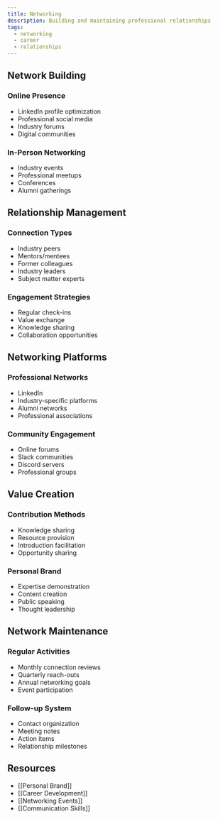 ```yaml
---
title: Networking
description: Building and maintaining professional relationships
tags:
  - networking
  - career
  - relationships
---
```


## Network Building

### Online Presence

- LinkedIn profile optimization
- Professional social media
- Industry forums
- Digital communities

### In-Person Networking

- Industry events
- Professional meetups
- Conferences
- Alumni gatherings

## Relationship Management

### Connection Types

- Industry peers
- Mentors/mentees
- Former colleagues
- Industry leaders
- Subject matter experts

### Engagement Strategies

- Regular check-ins
- Value exchange
- Knowledge sharing
- Collaboration opportunities

## Networking Platforms

### Professional Networks

- LinkedIn
- Industry-specific platforms
- Alumni networks
- Professional associations

### Community Engagement

- Online forums
- Slack communities
- Discord servers
- Professional groups

## Value Creation

### Contribution Methods

- Knowledge sharing
- Resource provision
- Introduction facilitation
- Opportunity sharing

### Personal Brand

- Expertise demonstration
- Content creation
- Public speaking
- Thought leadership

## Network Maintenance

### Regular Activities

- Monthly connection reviews
- Quarterly reach-outs
- Annual networking goals
- Event participation

### Follow-up System

- Contact organization
- Meeting notes
- Action items
- Relationship milestones

## Resources

- [[Personal Brand]]
- [[Career Development]]
- [[Networking Events]]
- [[Communication Skills]]
